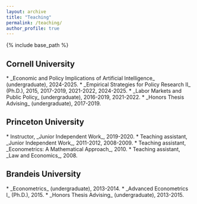 ```yaml
---
layout: archive
title: "Teaching"
permalink: /teaching/
author_profile: true
---
```


{% include base_path %}

<h2>Cornell University</h2>
* _Economic and Policy Implications of Artificial Intelligence_ (undergraduate), 2024-2025.
* _Empirical Strategies for Policy Research II_ (Ph.D.), 2015, 2017-2019, 2021-2022, 2024-2025.
* _Labor Markets and Public Policy_ (undergraduate), 2016-2019, 2021-2022.
* _Honors Thesis Advising_ (undergraduate), 2017-2019.

<h2>Princeton University</h2>
* Instructor, _Junior Independent Work_, 2019-2020.
* Teaching assistant, _Junior Independent Work_, 2011-2012, 2008-2009.
* Teaching assistant, _Econometrics: A Mathematical Approach_, 2010.
* Teaching assistant, _Law and Economics_, 2008.

<h2>Brandeis University</h2>
* _Econometrics_ (undergraduate), 2013-2014.
* _Advanced Econometrics I_ (Ph.D.), 2015.
* _Honors Thesis Advising_ (undergraduate), 2013-2015.
